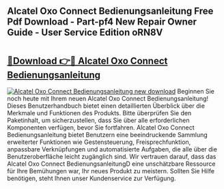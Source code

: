 ## Alcatel Oxo Connect Bedienungsanleitung Free Pdf Download - Part-pf4 New Repair Owner Guide - User Service Edition oRN8V

# <h2><a href="http://df5u1g.blite.top/?on=Alcatel+Oxo+Connect+Bedienungsanleitung">🔗Download 👉🔴 Alcatel Oxo Connect Bedienungsanleitung</a></h2>

[![Alcatel Oxo Connect Bedienungsanleitung new download](https://i.imgur.com/lujVjoI.png)](http://df5u1g.blite.top/?on=Alcatel+Oxo+Connect+Bedienungsanleitung)
Beginnen Sie noch heute mit Ihrem neuen Alcatel Oxo Connect Bedienungsanleitung! Dieses Benutzerhandbuch bietet einen detaillierten Überblick über die Merkmale und Funktionen des Produkts. Bitte überprüfen Sie den Paketinhalt, um sicherzustellen, dass Sie über alle erforderlichen Komponenten verfügen, bevor Sie fortfahren. Alcatel Oxo Connect Bedienungsanleitung bietet Benutzern eine beeindruckende Sammlung erweiterter Funktionen wie Gestensteuerung, Freisprechfunktion, anpassbare Verknüpfungen und automatisierte Aufgaben, die alle über die Benutzeroberfläche leicht zugänglich sind. Wir vertrauen darauf, dass das Alcatel Oxo Connect BedienungsanleitungD eine unschätzbare Ressource für Ihre Bemühungen war, Ihr neues Produkt zu meistern. Sollten Sie Hilfe benötigen, steht Ihnen unser Kundenservice zur Verfügung.
